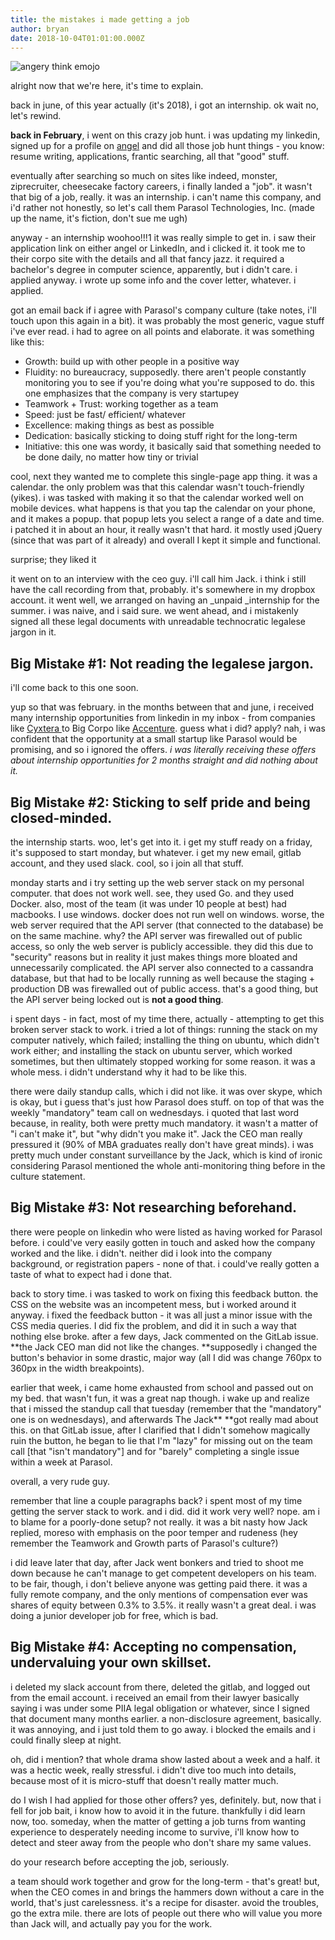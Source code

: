 ```yaml
---
title: the mistakes i made getting a job
author: bryan
date: 2018-10-04T01:01:00.000Z
---
```

![angery think emojo](/posts/.vuepress/dist/2018-09-27-11_47_48.jpg)

alright now that we're here, it's time to explain.

back in june, of this year actually (it's 2018), i got an internship. ok wait no, let's rewind.

**back in February**, i went on this crazy job hunt. i was updating my linkedin, signed up for a profile on [angel](https://angel.co/) and did all those job hunt things - you know: resume writing, applications, frantic searching, all that "good" stuff.

eventually after searching so much on sites like indeed, monster, ziprecruiter, cheesecake factory careers, i finally landed a "job". it wasn't that big of a job, really. it was an internship. i can't name this company, and i'd rather not honestly, so let's call them Parasol Technologies, Inc. (made up the name, it's fiction, don't sue me ugh)

anyway - an internship woohoo!!!1 it was really simple to get in. i saw their application link on either angel or LinkedIn, and i clicked it. it took me to their corpo site with the details and all that fancy jazz. it required a bachelor's degree in computer science, apparently, but i didn't care. i applied anyway. i wrote up some info and the cover letter, whatever. i applied.

got an email back if i agree with Parasol's company culture (take notes, i'll touch upon this again in a bit). it was probably the most generic, vague stuff i've ever read. i had to agree on all points and elaborate. it was something like this:

* Growth: build up with other people in a positive way
* Fluidity: no bureaucracy, supposedly. there aren't people constantly monitoring you to see if you're doing what you're supposed to do. this one emphasizes that the company is very startupey 
* Teamwork + Trust: working together as a team
* Speed: just be fast/ efficient/ whatever
* Excellence: making things as best as possible
* Dedication: basically sticking to doing stuff right for the long-term
* Initiative: this one was wordy, it basically said that something needed to be done daily, no matter how tiny or trivial

cool, next they wanted me to complete this single-page app thing. it was a calendar. the only problem was that this calendar wasn't touch-friendly (yikes). i was tasked with making it so that the calendar worked well on mobile devices. what happens is that you tap the calendar on your phone, and it makes a popup. that popup lets you select a range of a date and time. i patched it in about an hour, it really wasn't that hard. it mostly used jQuery (since that was part of it already) and overall I kept it simple and functional.

surprise; they liked it

it went on to an interview with the ceo guy. i'll call him Jack. i think i still have the call recording from that, probably. it's somewhere in my dropbox account. it went well, we arranged on having an _unpaid _internship for the summer. i was naive, and i said sure. we went ahead, and i mistakenly signed all these legal documents with unreadable technocratic legalese jargon in it.

## Big Mistake #1: Not reading the legalese jargon.

i'll come back to this one soon.

yup so that was february. in the months between that and june, i received many internship opportunities from linkedin in my inbox - from companies like [Cyxtera ](https://www.cyxtera.com/)to Big Corpo like [Accenture](https://www.accenture.com/). guess what i did? apply? nah, i was confident that the opportunity at a small startup like Parasol would be promising, and so i ignored the offers. _i was literally receiving these offers about internship opportunities for 2 months straight and did nothing about it._

## Big Mistake #2: Sticking to self pride and being closed-minded.

the internship starts. woo, let's get into it. i get my stuff ready on a friday, it's supposed to start monday, but whatever. i get my new email, gitlab account, and they used slack. cool, so i join all that stuff.

monday starts and i try setting up the web server stack on my personal computer. that does not work well. see, they used Go. and they used Docker. also, most of the team (it was under 10 people at best) had macbooks. I use windows. docker does not run well on windows. worse, the web server required that the API server (that connected to the database) be on the same machine. why? the API server was firewalled out of public access, so only the web server is publicly accessible. they did this due to "security" reasons but in reality it just makes things more bloated and unnecessarily complicated. the API server also connected to a cassandra database, but that had to be locally running as well because the staging + production DB was firewalled out of public access. that's a good thing, but the API server being locked out is **not a good thing**.

i spent days - in fact, most of my time there, actually - attempting to get this broken server stack to work. i tried a lot of things: running the stack on my computer natively, which failed; installing the thing on ubuntu, which didn't work either; and installing the stack on ubuntu server, which worked sometimes, but then ultimately stopped working for some reason. it was a whole mess. i didn't understand why it had to be like this.

there were daily standup calls, which i did not like. it was over skype, which is okay, but i guess that's just how Parasol does stuff. on top of that was the weekly "mandatory" team call on wednesdays. i quoted that last word because, in reality, both were pretty much mandatory. it wasn't a matter of "i can't make it", but "why didn't you make it". Jack the CEO man really pressured it (90% of MBA graduates really don't have great minds). i was pretty much under constant surveillance by the Jack, which is kind of ironic considering Parasol mentioned the whole anti-monitoring thing before in the culture statement.

## Big Mistake #3: Not researching beforehand.

there were people on linkedin who were listed as having worked for Parasol before. i could've very easily gotten in touch and asked how the company worked and the like. i didn't. neither did i look into the company background, or registration papers - none of that. i could've really gotten a taste of what to expect had i done that.

back to story time. i was tasked to work on fixing this feedback button. the CSS on the website was an incompetent mess, but i worked around it anyway. i fixed the feedback button - it was all just a minor issue with the CSS media queries. I did fix the problem, and did it in such a way that nothing else broke. after a few days, Jack commented on the GitLab issue. **the Jack CEO man did not like the changes. **supposedly i changed the button's behavior in some drastic, major way (all I did was change 760px to 360px in the width breakpoints).

earlier that week, i came home exhausted from school and passed out on my bed. that wasn't fun, it was a great nap though. i wake up and realize that i missed the standup call that tuesday (remember that the "mandatory" one is on wednesdays), and afterwards The Jack** **got really mad about this. on that GitLab issue, after I clarified that I didn't somehow magically ruin the button, he began to lie that I'm "lazy" for missing out on the team call \[that "isn't mandatory"] and for "barely" completing a single issue within a week at Parasol.

overall, a very rude guy.

remember that line a couple paragraphs back? i spent most of my time getting the server stack to work. and i did. did it work very well? nope. am i to blame for a poorly-done setup? not really. it was a bit nasty how Jack replied, moreso with emphasis on the poor temper and rudeness (hey remember the Teamwork and Growth parts of Parasol's culture?)

i did leave later that day, after Jack went bonkers and tried to shoot me down because he can't manage to get competent developers on his team. to be fair, though, i don't believe anyone was getting paid there. it was a fully remote company, and the only mentions of compensation ever was shares of equity between 0.3% to 3.5%. it really wasn't a great deal. i was doing a junior developer job for free, which is bad.

## Big Mistake #4: Accepting no compensation, undervaluing your own skillset.

i deleted my slack account from there, deleted the gitlab, and logged out from the email account. i received an email from their lawyer basically saying i was under some PIIA legal obligation or whatever, since I signed that document many months earlier. a non-disclosure agreement, basically. it was annoying, and i just told them to go away. i blocked the emails and i could finally sleep at night.

oh, did i mention? that whole drama show lasted about a week and a half. it was a hectic week, really stressful. i didn't dive too much into details, because most of it is micro-stuff that doesn't really matter much.

do I wish I had applied for those other offers? yes, definitely. but, now that i fell for job bait, i know how to avoid it in the future. thankfully i did learn now, too. someday, when the matter of getting a job turns from wanting experience to desperately needing income to survive, i'll know how to detect and steer away from the people who don't share my same values. 

do your research before accepting the job, seriously.

a team should work together and grow for the long-term - that's great! but, when the CEO comes in and brings the hammers down without a care in the world, that's just carelessness. it's a recipe for disaster. avoid the troubles, go the extra mile. there are lots of people out there who will value you more than Jack will, and actually pay you for the work.
